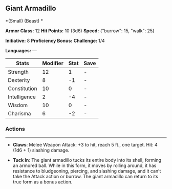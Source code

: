 ## Giant Armadillo
*(Small) (Beast) *

**Armor Class:** 12
**Hit Points:** 10 (3d6)
**Speed:** {"burrow": 15, "walk": 25}

**Initiative:** 8
**Proficiency Bonus:**
**Challenge:** 1/4

**Languages:** —



| Stats | Modifier | Stat | Save
| ---- | ---- | ---- | ---- |
| Strength | 12 | 1 | - |
| Dexterity | 8 | -1 | - |
| Constitution | 10 | 0 | - |
| Intelligence | 2 | -4 | - |
| Wisdom | 10 | 0 | - |
| Charisma | 6 | -2 | - |

### Actions
 --- 
- **Claws**: Melee Weapon Attack: +3 to hit, reach 5 ft., one target. Hit: 4 (1d6 + 1) slashing damage.

- **Tuck In**: The giant armadillo tucks its entire body into its shell, forming an armored ball. While in this form, it moves by rolling around, it has resistance to bludgeoning, piercing, and slashing damage, and it can’t take the Attack action or burrow. The giant armadillo can return to its true form as a bonus action.

